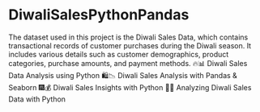# DiwaliSalesPythonPandas
The dataset used in this project is the Diwali Sales Data, which contains transactional records of customer purchases during the Diwali season. It includes various details such as customer demographics, product categories, purchase amounts, and payment methods.
🔥📊 Diwali Sales Data Analysis using Python
🛍️📉 Diwali Sales Analysis with Pandas & Seaborn
🎆💰 Diwali Sales Insights with Python
🛒💡 Analyzing Diwali Sales Data with Python
